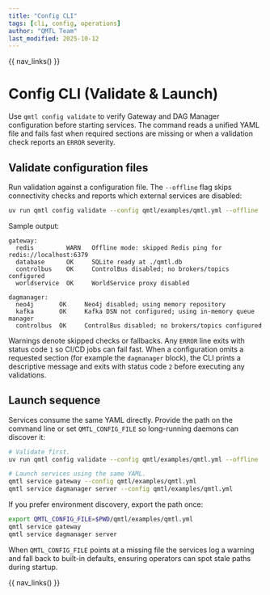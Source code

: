 ```yaml
---
title: "Config CLI"
tags: [cli, config, operations]
author: "QMTL Team"
last_modified: 2025-10-12
---
```


{{ nav_links() }}

# Config CLI (Validate & Launch)

Use `qmtl config validate` to verify Gateway and DAG Manager configuration
before starting services. The command reads a unified YAML file and fails fast
when required sections are missing or when a validation check reports an
`ERROR` severity.

## Validate configuration files

Run validation against a configuration file. The `--offline` flag skips
connectivity checks and reports which external services are disabled:

```bash
uv run qmtl config validate --config qmtl/examples/qmtl.yml --offline
```

Sample output:

```
gateway:
  redis         WARN   Offline mode: skipped Redis ping for redis://localhost:6379
  database      OK     SQLite ready at ./qmtl.db
  controlbus    OK     ControlBus disabled; no brokers/topics configured
  worldservice  OK     WorldService proxy disabled

dagmanager:
  neo4j       OK     Neo4j disabled; using memory repository
  kafka       OK     Kafka DSN not configured; using in-memory queue manager
  controlbus  OK     ControlBus disabled; no brokers/topics configured
```

Warnings denote skipped checks or fallbacks. Any `ERROR` line exits with status
code `1` so CI/CD jobs can fail fast. When a configuration omits a requested
section (for example the `dagmanager` block), the CLI prints a descriptive
message and exits with status code `2` before executing any validations.

## Launch sequence

Services consume the same YAML directly. Provide the path on the command line or
set `QMTL_CONFIG_FILE` so long-running daemons can discover it:

```bash
# Validate first.
uv run qmtl config validate --config qmtl/examples/qmtl.yml --offline

# Launch services using the same YAML.
qmtl service gateway --config qmtl/examples/qmtl.yml
qmtl service dagmanager server --config qmtl/examples/qmtl.yml
```

If you prefer environment discovery, export the path once:

```bash
export QMTL_CONFIG_FILE=$PWD/qmtl/examples/qmtl.yml
qmtl service gateway
qmtl service dagmanager server
```

When `QMTL_CONFIG_FILE` points at a missing file the services log a warning and
fall back to built-in defaults, ensuring operators can spot stale paths during
startup.

{{ nav_links() }}
